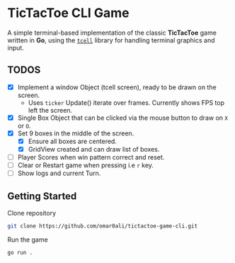 # TicTacToe CLI Game

A simple terminal-based implementation of the classic **TicTacToe** game written in **Go**, using the [`tcell`](https://github.com/gdamore/tcell) library for handling terminal graphics and input.

## TODOS
- [x] Implement a window Object (tcell screen), ready to be drawn on the screen.
    - Uses `ticker` Update() iterate over frames. Currently shows FPS top left the screen.
- [X] Single Box Object that can be clicked via the mouse button to draw on `X` or `O`.
- [X] Set 9 boxes in the middle of the screen.
    - [X] Ensure all boxes are centered.
    - [X] GridView created and can draw list of boxes.
- [ ] Player Scores when win pattern correct and reset.
- [ ] Clear or Restart game when pressing i.e `r` key.
- [ ] Show logs and current Turn.

## Getting Started

Clone repository

```bash
git clone https://github.com/omar0ali/tictactoe-game-cli.git
```

Run the game

```bash
go run .
```

